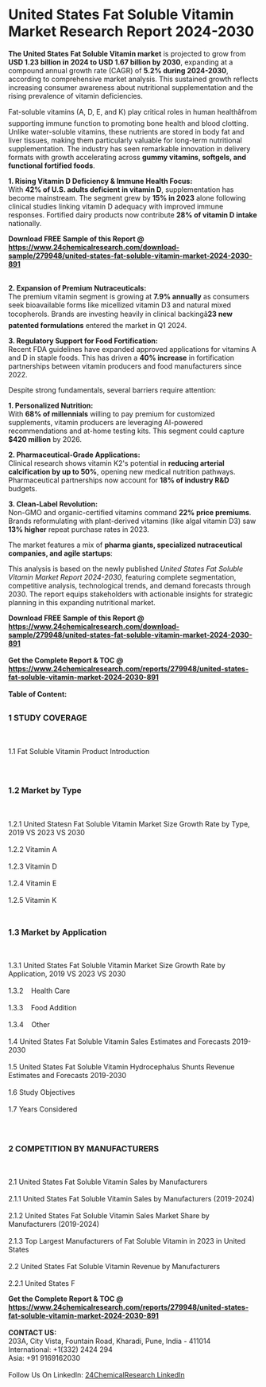 <h1>United States Fat Soluble Vitamin Market Research Report 2024-2030</h1><p><strong>The United States Fat Soluble Vitamin market</strong> is projected to grow from <strong>USD 1.23 billion in 2024 to USD 1.67 billion by 2030</strong>, expanding at a compound annual growth rate (CAGR) of <strong>5.2% during 2024-2030</strong>, according to comprehensive market analysis. This sustained growth reflects increasing consumer awareness about nutritional supplementation and the rising prevalence of vitamin deficiencies.</p><p>Fat-soluble vitamins (A, D, E, and K) play critical roles in human healthâfrom supporting immune function to promoting bone health and blood clotting. Unlike water-soluble vitamins, these nutrients are stored in body fat and liver tissues, making them particularly valuable for long-term nutritional supplementation. The industry has seen remarkable innovation in delivery formats with growth accelerating across <strong>gummy vitamins, softgels, and functional fortified foods</strong>.</p><p><strong>1. Rising Vitamin D Deficiency &amp; Immune Health Focus:</strong><br>
With <strong>42% of U.S. adults deficient in vitamin D</strong>, supplementation has become mainstream. The segment grew by <strong>15% in 2023</strong> alone following clinical studies linking vitamin D adequacy with improved immune responses. Fortified dairy products now contribute <strong>28% of vitamin D intake</strong> nationally.</p><div><b>Download FREE Sample of this Report @ 
            <a href="https://www.24chemicalresearch.com/download-sample/279948/united-states-fat-soluble-vitamin-market-2024-2030-891">
            https://www.24chemicalresearch.com/download-sample/279948/united-states-fat-soluble-vitamin-market-2024-2030-891</a></b></div><br><p><strong>2. Expansion of Premium Nutraceuticals:</strong><br>
The premium vitamin segment is growing at <strong>7.9% annually</strong> as consumers seek bioavailable forms like micellized vitamin D3 and natural mixed tocopherols. Brands are investing heavily in clinical backingâ<strong>23 new patented formulations</strong> entered the market in Q1 2024.</p><p><strong>3. Regulatory Support for Food Fortification:</strong><br>
Recent FDA guidelines have expanded approved applications for vitamins A and D in staple foods. This has driven a <strong>40% increase</strong> in fortification partnerships between vitamin producers and food manufacturers since 2022.</p><p>Despite strong fundamentals, several barriers require attention:</p><p><strong>1. Personalized Nutrition:</strong><br>
With <strong>68% of millennials</strong> willing to pay premium for customized supplements, vitamin producers are leveraging AI-powered recommendations and at-home testing kits. This segment could capture <strong>$420 million</strong> by 2026.</p><p><strong>2. Pharmaceutical-Grade Applications:</strong><br>
Clinical research shows vitamin K2's potential in <strong>reducing arterial calcification by up to 50%</strong>, opening new medical nutrition pathways. Pharmaceutical partnerships now account for <strong>18% of industry R&amp;D</strong> budgets.</p><p><strong>3. Clean-Label Revolution:</strong><br>
Non-GMO and organic-certified vitamins command <strong>22% price premiums</strong>. Brands reformulating with plant-derived vitamins (like algal vitamin D3) saw <strong>13% higher</strong> repeat purchase rates in 2023.</p><p>The market features a mix of <strong>pharma giants, specialized nutraceutical companies, and agile startups</strong>:</p><p>This analysis is based on the newly published <em>United States Fat Soluble Vitamin Market Report 2024-2030</em>, featuring complete segmentation, competitive analysis, technological trends, and demand forecasts through 2030. The report equips stakeholders with actionable insights for strategic planning in this expanding nutritional market.</p><div><b>Download FREE Sample of this Report @ 
            <a href="https://www.24chemicalresearch.com/download-sample/279948/united-states-fat-soluble-vitamin-market-2024-2030-891">
            https://www.24chemicalresearch.com/download-sample/279948/united-states-fat-soluble-vitamin-market-2024-2030-891</a></b></div><br><div><b>Get the Complete Report & TOC @ 
            <a href="https://www.24chemicalresearch.com/reports/279948/united-states-fat-soluble-vitamin-market-2024-2030-891">
            https://www.24chemicalresearch.com/reports/279948/united-states-fat-soluble-vitamin-market-2024-2030-891</a></b></div><br>
            <b>Table of Content:</b><p><h2><span style="font-size:16px"><strong>1 STUDY COVERAGE</strong></span></h2><br />
<p>1.1 Fat Soluble Vitamin Product Introduction</p><br />
<h2><span style="font-size:16px"><strong>1.2 Market by Type</strong></span></h2><br />
<p>1.2.1 United Statesn Fat Soluble Vitamin Market Size Growth Rate by Type, 2019 VS 2023 VS 2030<br /><br />
1.2.2 Vitamin A&nbsp;&nbsp; &nbsp;<br /><br />
1.2.3 Vitamin D<br /><br />
1.2.4 Vitamin E<br /><br />
1.2.5 Vitamin K<br /><br />
<h2><span style="font-size:16px"><strong>1.3 Market by Application</strong></span></h2><br />
<p>1.3.1 United States Fat Soluble Vitamin Market Size Growth Rate by Application, 2019 VS 2023 VS 2030<br /><br />
1.3.2&nbsp;&nbsp; &nbsp;Health Care<br /><br />
1.3.3&nbsp;&nbsp; &nbsp;Food Addition<br /><br />
1.3.4&nbsp;&nbsp; &nbsp;Other<br /><br />
1.4 United States Fat Soluble Vitamin Sales Estimates and Forecasts 2019-2030<br /><br />
1.5 United States Fat Soluble Vitamin Hydrocephalus Shunts Revenue Estimates and Forecasts 2019-2030<br /><br />
1.6 Study Objectives<br /><br />
1.7 Years Considered</p><br />
<h2><span style="font-size:16px"><strong>2 COMPETITION BY MANUFACTURERS</strong></span></h2><br />
<p>2.1 United States Fat Soluble Vitamin Sales by Manufacturers<br /><br />
2.1.1 United States Fat Soluble Vitamin Sales by Manufacturers (2019-2024)<br /><br />
2.1.2 United States Fat Soluble Vitamin Sales Market Share by Manufacturers (2019-2024)<br /><br />
2.1.3 Top Largest Manufacturers of Fat Soluble Vitamin in 2023 in United States<br /><br />
2.2 United States Fat Soluble Vitamin Revenue by Manufacturers<br /><br />
2.2.1 United States F</p><div><b>Get the Complete Report & TOC @ 
            <a href="https://www.24chemicalresearch.com/reports/279948/united-states-fat-soluble-vitamin-market-2024-2030-891">
            https://www.24chemicalresearch.com/reports/279948/united-states-fat-soluble-vitamin-market-2024-2030-891</a></b></div><br><b>CONTACT US:</b><br>
            203A, City Vista, Fountain Road, Kharadi, Pune, India - 411014<br>
            International: +1(332) 2424 294<br>
            Asia: +91 9169162030 <br><br>
            Follow Us On LinkedIn: <a href="https://www.linkedin.com/company/24chemicalresearch/">24ChemicalResearch LinkedIn</a>